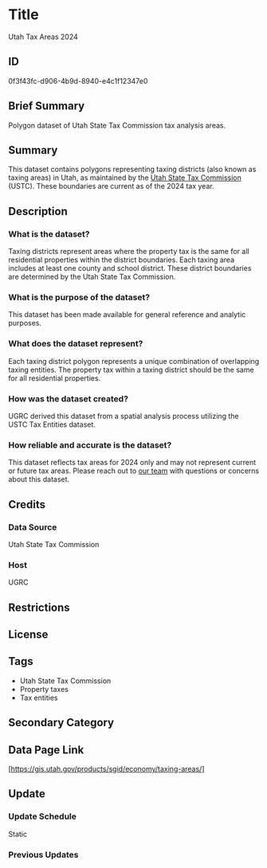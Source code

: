 # Title

Utah Tax Areas 2024

## ID

0f3f43fc-d906-4b9d-8940-e4c1f12347e0

## Brief Summary

Polygon dataset of Utah State Tax Commission tax analysis areas.

## Summary

This dataset contains polygons representing taxing districts (also known as taxing areas) in Utah, as maintained by the [Utah State Tax Commission](https://tax.utah.gov/contact) (USTC). These boundaries are current as of the 2024 tax year.

## Description

### What is the dataset?

Taxing districts represent areas where the property tax is the same for all residential properties within the district boundaries. Each taxing area includes at least one county and school district. These district boundaries are determined by the Utah State Tax Commission.

### What is the purpose of the dataset?

This dataset has been made available for general reference and analytic purposes.

### What does the dataset represent?

Each taxing district polygon represents a unique combination of overlapping taxing entities. The property tax within a taxing district should be the same for all residential properties.

### How was the dataset created?

UGRC derived this dataset from a spatial analysis process utilizing the USTC Tax Entities dataset.

### How reliable and accurate is the dataset?

This dataset reflects tax areas for 2024 only and may not represent current or future tax areas. Please reach out to [our team](https://gis.utah.gov/contact/) with questions or concerns about this dataset.

## Credits

### Data Source

Utah State Tax Commission

### Host

UGRC

## Restrictions

## License

## Tags

- Utah State Tax Commission
- Property taxes
- Tax entities

## Secondary Category

## Data Page Link

[https://gis.utah.gov/products/sgid/economy/taxing-areas/]

## Update

### Update Schedule

Static

### Previous Updates
